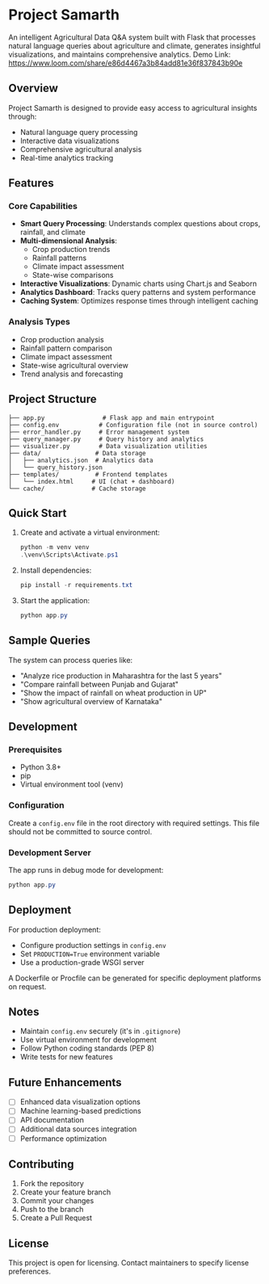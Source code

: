 # Project Samarth

An intelligent Agricultural Data Q&A system built with Flask that processes natural language queries about agriculture and climate, generates insightful visualizations, and maintains comprehensive analytics.
Demo Link: https://www.loom.com/share/e86d4467a3b84add81e36f837843b90e
## Overview

Project Samarth is designed to provide easy access to agricultural insights through:
- Natural language query processing
- Interactive data visualizations
- Comprehensive agricultural analysis
- Real-time analytics tracking

## Features

### Core Capabilities
- **Smart Query Processing**: Understands complex questions about crops, rainfall, and climate
- **Multi-dimensional Analysis**: 
  - Crop production trends
  - Rainfall patterns
  - Climate impact assessment
  - State-wise comparisons
- **Interactive Visualizations**: Dynamic charts using Chart.js and Seaborn
- **Analytics Dashboard**: Tracks query patterns and system performance
- **Caching System**: Optimizes response times through intelligent caching

### Analysis Types
- Crop production analysis
- Rainfall pattern comparison
- Climate impact assessment
- State-wise agricultural overview
- Trend analysis and forecasting

## Project Structure

```
├── app.py                # Flask app and main entrypoint
├── config.env           # Configuration file (not in source control)
├── error_handler.py     # Error management system
├── query_manager.py     # Query history and analytics
├── visualizer.py        # Data visualization utilities
├── data/               # Data storage
│   ├── analytics.json  # Analytics data
│   └── query_history.json
├── templates/          # Frontend templates
│   └── index.html     # UI (chat + dashboard)
└── cache/             # Cache storage
```

## Quick Start

1. Create and activate a virtual environment:
   ```powershell
   python -m venv venv
   .\venv\Scripts\Activate.ps1
   ```

2. Install dependencies:
   ```powershell
   pip install -r requirements.txt
   ```

3. Start the application:
   ```powershell
   python app.py
   ```

## Sample Queries

The system can process queries like:
- "Analyze rice production in Maharashtra for the last 5 years"
- "Compare rainfall between Punjab and Gujarat"
- "Show the impact of rainfall on wheat production in UP"
- "Show agricultural overview of Karnataka"

## Development

### Prerequisites
- Python 3.8+
- pip
- Virtual environment tool (venv)

### Configuration
Create a `config.env` file in the root directory with required settings. This file should not be committed to source control.

### Development Server
The app runs in debug mode for development:
```powershell
python app.py
```

## Deployment

For production deployment:
- Configure production settings in `config.env`
- Set `PRODUCTION=True` environment variable
- Use a production-grade WSGI server

A Dockerfile or Procfile can be generated for specific deployment platforms on request.

## Notes

- Maintain `config.env` securely (it's in `.gitignore`)
- Use virtual environment for development
- Follow Python coding standards (PEP 8)
- Write tests for new features

## Future Enhancements

- [ ] Enhanced data visualization options
- [ ] Machine learning-based predictions
- [ ] API documentation
- [ ] Additional data sources integration
- [ ] Performance optimization

## Contributing

1. Fork the repository
2. Create your feature branch
3. Commit your changes
4. Push to the branch
5. Create a Pull Request

## License

This project is open for licensing. Contact maintainers to specify license preferences.
#


